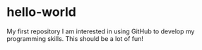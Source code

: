 # hello-world
My first repository
I am interested in using GitHub to develop my programming skills. This should be a lot of fun!
